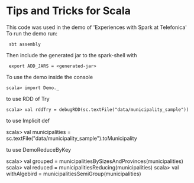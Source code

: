 Tips and Tricks for Scala
=========================

This code was used in the demo of 'Experiences with Spark at Telefonica'
To run the demo run:

     sbt assembly

Then include the generated jar to the spark-shell with

     export ADD_JARS = <generated-jar>

To use the demo inside the console

    scala> import Demo._

to use RDD of Try

    scala> val rddTry = debugRDD(sc.textFile("data/municipality_sample"))

to use Implicit def

   scala> val municipalities = sc.textFile("data/municipality_sample").toMunicipality

tu use DemoReduceByKey

   scala> val grouped = municipalitiesBySizesAndProvinces(municipalities)
   scala> val reduced = municipalitiesReducing(municipalities)
   scala> val withAlgebird = municipalitiesSemiGroup(municipalities)
